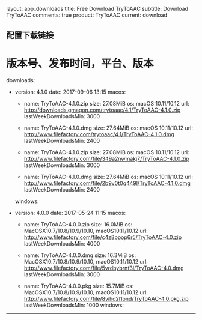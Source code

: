 layout: app_downloads
title: Free Download TryToAAC
subtitle: Download TryToAAC
comments: true
product: TryToAAC
current: download

## 配置下载链接
# 版本号、发布时间，平台、版本
downloads:
  - version: 4.1.0
    date: 2017-09-06 13:15
    macos:
      - name: TryToAAC-4.1.0.zip
        size: 27.08MiB
        os: macOS 10.11/10.12
        url: http://downloads.gmagon.com/trytoaac/4.1/TryToAAC-4.1.0.zip
        lastWeekDownloadsMin: 3000

      - name: TryToAAC-4.1.0.dmg
        size: 27.64MiB
        os: macOS 10.11/10.12
        url: http://www.filefactory.com/trytoaac/4.1/TryToAAC-4.1.0.dmg
        lastWeekDownloadsMin: 2400

      - name: TryToAAC-4.1.0.zip
        size: 27.08MiB
        os: macOS 10.11/10.12
        url: http://www.filefactory.com/file/349a2nwmakj7/TryToAAC-4.1.0.zip
        lastWeekDownloadsMin: 3000

      - name: TryToAAC-4.1.0.dmg
        size: 27.64MiB
        os: macOS 10.11/10.12
        url: http://www.filefactory.com/file/2b9v0t0q449l/TryToAAC-4.1.0.dmg
        lastWeekDownloadsMin: 2400

    windows:
 
  - version: 4.0.0
    date: 2017-05-24 11:15
    macos:
      - name: TryToAAC-4.0.0.zip
        size: 16.0MiB
        os: MacOSX10.7/10.8/10.9/10.10, macOS10.11/10.12
        url: http://www.filefactory.com/file/c4z8ppop6r5/TryToAAC-4.0.zip
        lastWeekDownloadsMin: 4000

      - name: TryToAAC-4.0.0.dmg
        size: 16.3MiB
        os: MacOSX10.7/10.8/10.9/10.10, macOS10.11/10.12
        url: http://www.filefactory.com/file/5vrdbybrnf3l/TryToAAC-4.0.dmg
        lastWeekDownloadsMin: 3000

      - name: TryToAAC-4.0.0.pkg
        size: 15.7MiB
        os: MacOSX10.7/10.8/10.9/10.10, macOS10.11/10.12
        url: http://www.filefactory.com/file/8vihd2l1ond/TryToAAC-4.0.pkg.zip
        lastWeekDownloadsMin: 1000
    windows:

---